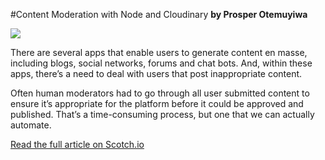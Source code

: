 
#Content Moderation with Node and Cloudinary
**by Prosper Otemuyiwa**

![](https://cdn.scotch.io/1/ngWMfW3lRSKvyUSeqwJ3_content-moderation-service-with-node-cloudinary.png.jpg)


There are several apps that enable users to generate content en masse, including blogs, social networks, forums and chat bots. And, within these apps, there’s a need to deal with users that post inappropriate content.

Often human moderators had to go through all user submitted content to ensure it’s appropriate for the platform before it could be approved and published. That’s a time-consuming process, but one that we can actually automate.



[Read the full article on Scotch.io](https://scotch.io/bar-talk/build-a-content-moderation-service-with-node-and-cloudinary "Read the full article on Scotch.io")